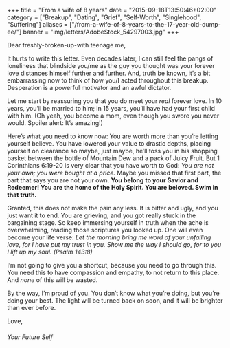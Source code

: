 +++
title = "From a wife of 8 years"
date = "2015-09-18T13:50:46+02:00"
category = ["Breakup", "Dating", "Grief", "Self-Worth", "Singlehood", "Suffering"]
aliases = ["/from-a-wife-of-8-years-to-the-17-year-old-dump-ee/"]
banner = "img/letters/AdobeStock_54297003.jpg"
+++

<div class="mk-single-content clearfix" itemprop="mainEntityOfPage">
	<p>Dear freshly-broken-up-with teenage&nbsp;me,</p>
<p>It hurts to write this letter. Even decades later, I can still feel the pangs of loneliness that blindside you/me as the guy you thought was your forever love distances himself further and further. <span id="more-18"></span>And, truth be known, it’s a bit embarrassing now to think of how you/I acted throughout this breakup. Desperation is a powerful motivator and an awful dictator.</p>
<p>Let me start by reassuring you that you do meet your&nbsp;<em>real</em>&nbsp;forever love. In 10 years, you’ll be married to him; in 15 years, you’ll have had your first child with him. (Oh yeah, you become a mom, even though you swore you never would. Spoiler alert: It’s amazing!)</p>
<p>Here’s what you need to know now: You are worth more than you’re letting yourself believe. You have lowered your value to drastic depths, placing yourself on clearance so maybe, just maybe, he’ll toss you in his&nbsp;shopping basket&nbsp;between&nbsp;the bottle of Mountain Dew and a pack of Juicy Fruit. But 1 Corinthians 6:19-20 is very clear that you have worth to God:&nbsp;<em><span id="en-NIV-28487" class="text 1Cor-6-19">You are not your own;</span>&nbsp;<span id="en-NIV-28488" class="text 1Cor-6-20">you were bought at a price.&nbsp;</span></em><span id="en-NIV-28488" class="text 1Cor-6-20">M</span><span id="en-NIV-28488" class="text 1Cor-6-20">aybe you missed that first part, the part that says you are not your own. <strong>You belong to your Savior and Redeemer! You are the home of the Holy Spirit. You are beloved. Swim in that truth.&nbsp;</strong></span></p>
<p>Granted, this does not make the pain&nbsp;any less. It is bitter and ugly, and you just want it to end. You are grieving, and you got really stuck in the bargaining stage. So keep immersing yourself in truth when the ache is overwhelming, reading those scriptures you looked up. One will even become your life verse:&nbsp;<em><span id="en-NIV-16302" class="text Ps-143-8">Let the morning bring me word of your unfailing love,&nbsp;</span><span class="indent-1"><span class="text Ps-143-8">for I have put my trust in you.&nbsp;</span></span><span class="text Ps-143-8">Show me the way&nbsp;I should go,&nbsp;</span><span class="indent-1"><span class="text Ps-143-8">for to you I lift up my soul. (Psalm 143:8)</span></span></em></p>
<p>I’m not going to give you a shortcut, because you need to go through this. You need this to have compassion and empathy, to not return to this place. And&nbsp;<em>none</em>&nbsp;of this will be wasted.</p>
<p>By the way, I’m proud of you. You don’t know what you’re doing, but you’re doing your best. The light will be turned back on soon, and it will be brighter than ever before.</p>
<p>Love,</p>
<h6 class="signature">Your Future Self</h6>
</div>